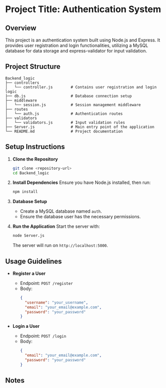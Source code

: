 # Project Title: Authentication System

## Overview
This project is an authentication system built using Node.js and Express. It provides user registration and login functionalities, utilizing a MySQL database for data storage and express-validator for input validation.

## Project Structure
```
Backend_logic
├── controllers
│   └── controller.js        # Contains user registration and login logic
├── db.js                    # Database connection setup
├── middleware
│   └── session.js           # Session management middleware
├── routes
│   └── auth.js              # Authentication routes
├── validators
│   └── validators.js        # Input validation rules
├── Server.js                # Main entry point of the application
└── README.md                # Project documentation
```

## Setup Instructions

1. **Clone the Repository**
   ```bash
   git clone <repository-url>
   cd Backend_logic
   ```

2. **Install Dependencies**
   Ensure you have Node.js installed, then run:
   ```bash
   npm install
   ```

3. **Database Setup**
   - Create a MySQL database named `auth`.
   - Ensure the database user has the necessary permissions.

4. **Run the Application**
   Start the server with:
   ```bash
   node Server.js
   ```
   The server will run on `http://localhost:5000`.

## Usage Guidelines

- **Register a User**
  - Endpoint: `POST /register`
  - Body: 
    ```json
    {
      "username": "your_username",
      "email": "your_email@example.com",
      "password": "your_password"
    }
    ```

- **Login a User**
  - Endpoint: `POST /login`
  - Body:
    ```json
    {
      "email": "your_email@example.com",
      "password": "your_password"
    }
    ```

## Notes
